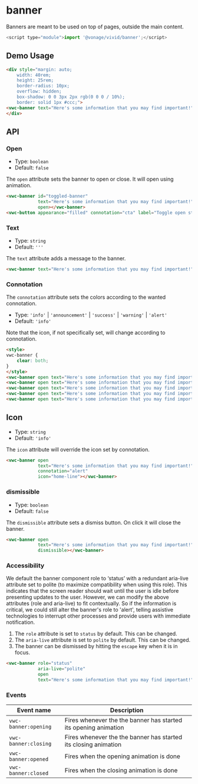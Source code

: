 # banner

Banners are meant to be used on top of pages, outside the main content.


```js
<script type="module">import '@vonage/vivid/banner';</script>
```

## Demo Usage

```html preview
<div style="margin: auto;
    width: 40rem;
    height: 25rem;
    border-radius: 10px;
    overflow: hidden;
    box-shadow: 0 0 3px 2px rgb(0 0 0 / 10%);
    border: solid 1px #ccc;">
<vwc-banner text="Here's some information that you may find important!" dismissible open></vwc-banner>
</div>
```

## API

### Open

- Type: `boolean`
- Default: `false`

The `open` attribute sets the banner to open or close. It will open using animation.

```html preview
<vwc-banner id="toggled-banner"
            text="Here's some information that you may find important!" 
            open></vwc-banner>
<vwc-button appearance="filled" connotation="cta" label="Toggle open state" onclick="document.getElementById('toggled-banner').toggleAttribute('open')"></vwc-button>
```

### Text

- Type: `string`
- Default: `'''`

The `text` attribute adds a message to the banner.

```html preview
<vwc-banner text="Here's some information that you may find important!" open></vwc-banner>
```

### Connotation

The `connotation` attribute sets the colors according to the wanted connotation.

- Type: `'info'` | `'announcement'` | `'success'` | `'warning'` | `'alert'`
- Default: `'info'`

Note that the icon, if not specifically set, will change according to connotation.

```html preview
<style>
vwc-banner {
    clear: both;
}
</style>
<vwc-banner open text="Here's some information that you may find important!" connotation="info"></vwc-banner>
<vwc-banner open text="Here's some information that you may find important!" connotation="announcement"></vwc-banner>
<vwc-banner open text="Here's some information that you may find important!" connotation="success"></vwc-banner>
<vwc-banner open text="Here's some information that you may find important!" connotation="warning"></vwc-banner>
<vwc-banner open text="Here's some information that you may find important!" connotation="alert"></vwc-banner>
```

## Icon

- Type: `string`
- Default: `'info'`

The `icon` attribute will override the icon set by connotation.

```html preview
<vwc-banner open 
            text="Here's some information that you may find important!" 
            connotation="alert"
            icon="home-line"></vwc-banner>
```

### dismissible

- Type: `boolean`
- Default: `false`

The `dismissible` attribute sets a dismiss button. On click it will close the banner.

```html preview
<vwc-banner open 
            text="Here's some information that you may find important!"
            dismissible></vwc-banner>
```

### Accessibility

We default the banner component role to ‘status’ with a redundant aria-live attribute set to polite (to maximize compatibility when using this role). This indicates that the screen reader should wait until the user is idle before presenting updates to the user.
However, we can modify the above attributes (role and aria-live) to fit contextually. So if the information is critical, we could still alter the banner's role to 'alert', telling assistive technologies to interrupt other processes and provide users with immediate notification.

1. The `role` attribute is set to `status` by default. This can be changed.
2. The `aria-live` attribute is set to `polite` by default. This can be changed.
3. The banner can be dismissed by hitting the `escape` key when it is in focus.

```html preview
<vwc-banner role="status"
            aria-live="polite"
            open 
            text="Here's some information that you may find important!"></vwc-banner>
```

### Events

| Event name           | Description                                                     |
|----------------------|-----------------------------------------------------------------|
| `vwc-banner:opening` | Fires whenever the the banner has started its opening animation |
| `vwc-banner:closing` | Fires whenever the the banner has started its closing animation |
| `vwc-banner:opened`  | Fires when the opening animation is done                        |
| `vwc-banner:closed`  | Fires when the closing animation is done                        |

